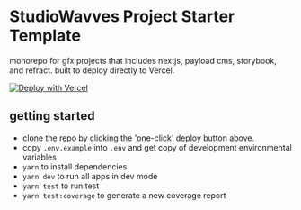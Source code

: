 # StudioWavves Project Starter Template

monorepo for gfx projects that includes nextjs, payload cms, storybook, and refract. built to deploy directly to Vercel. 

[![Deploy with Vercel](https://vercel.com/button)](https://vercel.com/new/clone?repository-url=https%3A%2F%2Fgithub.com%2FStudioWavves-LLC%2Fstudiowavves-project-starter&stores=%5B%7B%22type%22%3A%20%22postgres%22%7D%5D&env=PAYLOAD_SECRET)

## getting started

- clone the repo by clicking the 'one-click' deploy button above.
- copy `.env.example` into `.env` and get copy of development environmental variables
- `yarn` to install dependencies
- `yarn dev` to run all apps in dev mode
- `yarn test` to run test
- `yarn test:coverage` to generate a new coverage report
